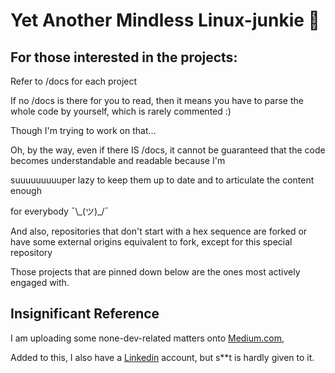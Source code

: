 # Yet Another Mindless Linux-junkie :zany_face:

## For those interested in the projects:

Refer to /docs for each project

If no /docs is there for you to read, then it means you have to parse the whole code by yourself, which is rarely commented :)

Though I'm trying to work on that...

Oh, by the way, even if there IS /docs, it cannot be guaranteed that the code becomes  understandable and readable because I'm

suuuuuuuuuper lazy to keep them up to date and to articulate the content enough

for everybody ¯\\\_(ツ)_/¯

And also, repositories that don't start with a hex sequence are forked or have some external origins equivalent to fork, except for this special repository

Those projects that are pinned down below are the ones most actively engaged with.


## Insignificant Reference

I am uploading some none-dev-related matters onto [Medium.com](https://medium.com/@seantywork),

Added to this, I also have a [Linkedin](https://www.linkedin.com/in/sean-taehoon-yoon/) account, but s**t is hardly given to it.


